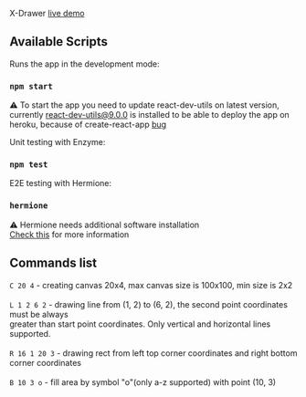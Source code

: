 X-Drawer [live demo](https://x-drawer.herokuapp.com/)

## Available Scripts

Runs the app in the development mode:
### `npm start`
:warning: To start the app you need to update react-dev-utils on latest version,<br />
currently react-dev-utils@9.0.0 is installed to be able to deploy the app on heroku, because of create-react-app [bug](https://github.com/facebook/create-react-app/pull/8079/)

Unit testing with Enzyme:
### `npm test`

E2E testing with Hermione:
### `hermione`
:warning: Hermione needs additional software installation<br />
[Check this](https://brainhub.eu/blog/regression-testing-with-selenium/) for more information

## Сommands list 

`C 20 4` - creating canvas 20x4, max canvas size is 100x100, min size is 2x2<br /><br />
`L 1 2 6 2` - drawing line from (1, 2) to (6, 2), the second point coordinates must be always<br />
greater than start point coordinates. Only vertical and horizontal lines supported.<br /><br />
`R 16 1 20 3` - drawing rect from left top corner coordinates and right bottom corner coordinates<br /><br />
`B 10 3 o` - fill area by symbol "o"(only a-z supported) with point (10, 3)<br />
